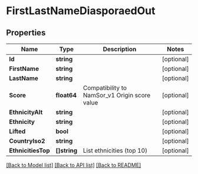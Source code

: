 # FirstLastNameDiasporaedOut

## Properties
Name | Type | Description | Notes
------------ | ------------- | ------------- | -------------
**Id** | **string** |  | [optional] 
**FirstName** | **string** |  | [optional] 
**LastName** | **string** |  | [optional] 
**Score** | **float64** | Compatibility to NamSor_v1 Origin score value | [optional] 
**EthnicityAlt** | **string** |  | [optional] 
**Ethnicity** | **string** |  | [optional] 
**Lifted** | **bool** |  | [optional] 
**CountryIso2** | **string** |  | [optional] 
**EthnicitiesTop** | **[]string** | List ethnicities (top 10) | [optional] 

[[Back to Model list]](../README.md#documentation-for-models) [[Back to API list]](../README.md#documentation-for-api-endpoints) [[Back to README]](../README.md)


